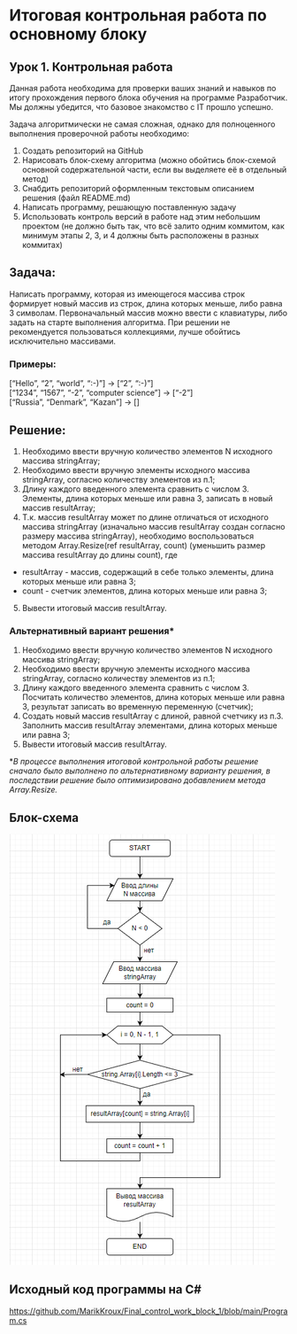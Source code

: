 # Итоговая контрольная работа по основному блоку
## Урок 1. Контрольная работа
Данная работа необходима для проверки ваших знаний и навыков по итогу прохождения первого блока обучения на программе Разработчик. Мы должны убедится, что базовое знакомство с IT прошло успешно.

Задача алгоритмически не самая сложная, однако для полноценного выполнения проверочной работы необходимо:

1. Создать репозиторий на GitHub
2. Нарисовать блок-схему алгоритма (можно обойтись блок-схемой основной содержательной части, если вы выделяете её в отдельный метод)
3. Снабдить репозиторий оформленным текстовым описанием решения (файл README.md)
4. Написать программу, решающую поставленную задачу
5. Использовать контроль версий в работе над этим небольшим проектом (не должно быть так, что всё залито одним коммитом, как минимум этапы 2, 3, и 4 должны быть расположены в разных коммитах)

## Задача: 
Написать программу, которая из имеющегося массива строк формирует новый массив из строк, длина которых меньше, либо равна 3 символам. Первоначальный массив можно ввести с клавиатуры, либо задать на старте выполнения алгоритма. При решении не рекомендуется пользоваться коллекциями, лучше обойтись исключительно массивами.

### Примеры:
[“Hello”, “2”, “world”, “:-)”] → [“2”, “:-)”]<br/>
[“1234”, “1567”, “-2”, “computer science”] → [“-2”]<br/>
[“Russia”, “Denmark”, “Kazan”] → []

## Решение:
1. Необходимо ввести вручную количество элементов N исходного массива stringArray;
2. Необходимо ввести вручную элементы исходного массива stringArray, согласно количеству элементов из п.1;
3. Длину каждого введенного элемента сравнить с числом 3. Элементы, длина которых меньше или равна 3, записать в новый массив resultArray;
4. Т.к. массив resultArray может по длине отличаться от исходного массива stringArray (изначально массив resultArray создан согласно размеру массива stringArray), необходимо воспользоваться методом Array.Resize(ref resultArray, count) (уменьшить размер массива resultArray до длины count), где 
* resultArray - массив, содержащий в себе только элементы, длина которых меньше или равна 3;
* count - счетчик элементов, длина которых меньше или равна 3;
5. Вывести итоговый массив resultArray.

### Альтернативный вариант решения*
1. Необходимо ввести вручную количество элементов N исходного массива stringArray;
2. Необходимо ввести вручную элементы исходного массива stringArray, согласно количеству элементов из п.1;
3. Длину каждого введенного элемента сравнить с числом 3. Посчитать количество элементов, длина которых меньше или равна 3, результат записать во временную переменную (счетчик);
4. Создать новый массив resultArray с длиной, равной счетчику из п.3. Заполнить массив resultArray элементами, длина которых меньше или равна 3;
5. Вывести итоговый массив resultArray.

**В процессе выполнения итоговой контрольной работы решение сначало было выполнено по альтернативному варианту решения, в последствии решение было оптимизировано добавлением метода Array.Resize.* 

## Блок-схема
![Блок-схема](/block.png)

## Исходный код программы на C#
https://github.com/MarikKroux/Final_control_work_block_1/blob/main/Program.cs

